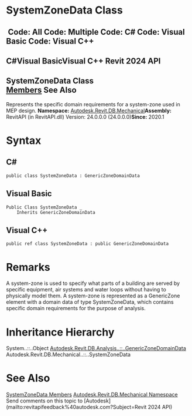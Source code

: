 # SystemZoneData Class

﻿
 Code: All Code: Multiple Code: C# Code: Visual Basic Code: Visual C++   
---  
C#Visual BasicVisual C++
Revit 2024 API  
---  
SystemZoneData Class  
[Members](c986603e-e0b1-a272-d130-52adee2b4967.md "SystemZoneData Members") See Also  
---  
Represents the specific domain requirements for a system-zone used in MEP design. 
**Namespace:** [Autodesk.Revit.DB.Mechanical](0eafd899-5912-56fd-94b1-d286156e26fc.md "Autodesk.Revit.DB.Mechanical Namespace")**Assembly:** RevitAPI (in RevitAPI.dll) Version: 24.0.0.0 (24.0.0.0)**Since:** 2020.1 
# Syntax
C#  
---  
```text
public class SystemZoneData : GenericZoneDomainData
```
  
Visual Basic  
---  
```text
Public Class SystemZoneData _
	Inherits GenericZoneDomainData
```
  
Visual C++  
---  
```text
public ref class SystemZoneData : public GenericZoneDomainData
```
  
# Remarks
A system-zone is used to specify what parts of a building are served by specific equipment, air systems and water loops without having to physically model them. A system-zone is represented as a GenericZone element with a domain data of type SystemZoneData, which contains specific domain requirements for the purpose of analysis. 
# Inheritance Hierarchy
System..::..Object [Autodesk.Revit.DB.Analysis..::..GenericZoneDomainData](c2c91032-f21e-f0b7-0c3b-73e720f42d68.md "GenericZoneDomainData Class") Autodesk.Revit.DB.Mechanical..::..SystemZoneData
# See Also
[SystemZoneData Members](c986603e-e0b1-a272-d130-52adee2b4967.md "SystemZoneData Members")
[Autodesk.Revit.DB.Mechanical Namespace](0eafd899-5912-56fd-94b1-d286156e26fc.md "Autodesk.Revit.DB.Mechanical Namespace")
Send comments on this topic to [Autodesk](mailto:revitapifeedback%40autodesk.com?Subject=Revit 2024 API)